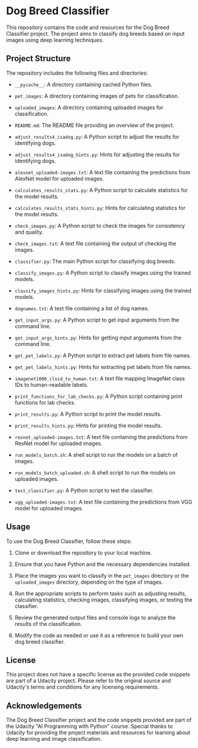 # Dog Breed Classifier

This repository contains the code and resources for the Dog Breed Classifier project. The project aims to classify dog breeds based on input images using deep learning techniques.

## Project Structure

The repository includes the following files and directories:

- `__pycache__`: A directory containing cached Python files.

- `pet_images`: A directory containing images of pets for classification.

- `uploaded_images`: A directory containing uploaded images for classification.

- `README.md`: The README file providing an overview of the project.

- `adjust_results4_isadog.py`: A Python script to adjust the results for identifying dogs.

- `adjust_results4_isadog_hints.py`: Hints for adjusting the results for identifying dogs.

- `alexnet_uploaded-images.txt`: A text file containing the predictions from AlexNet model for uploaded images.

- `calculates_results_stats.py`: A Python script to calculate statistics for the model results.

- `calculates_results_stats_hints.py`: Hints for calculating statistics for the model results.

- `check_images.py`: A Python script to check the images for consistency and quality.

- `check_images.txt`: A text file containing the output of checking the images.

- `classifier.py`: The main Python script for classifying dog breeds.

- `classify_images.py`: A Python script to classify images using the trained models.

- `classify_images_hints.py`: Hints for classifying images using the trained models.

- `dognames.txt`: A text file containing a list of dog names.

- `get_input_args.py`: A Python script to get input arguments from the command line.

- `get_input_args_hints.py`: Hints for getting input arguments from the command line.

- `get_pet_labels.py`: A Python script to extract pet labels from file names.

- `get_pet_labels_hints.py`: Hints for extracting pet labels from file names.

- `imagenet1000_clsid_to_human.txt`: A text file mapping ImageNet class IDs to human-readable labels.

- `print_functions_for_lab_checks.py`: A Python script containing print functions for lab checks.

- `print_results.py`: A Python script to print the model results.

- `print_results_hints.py`: Hints for printing the model results.

- `resnet_uploaded-images.txt`: A text file containing the predictions from ResNet model for uploaded images.

- `run_models_batch.sh`: A shell script to run the models on a batch of images.

- `run_models_batch_uploaded.sh`: A shell script to run the models on uploaded images.

- `test_classifier.py`: A Python script to test the classifier.

- `vgg_uploaded-images.txt`: A text file containing the predictions from VGG model for uploaded images.

## Usage

To use the Dog Breed Classifier, follow these steps:

1. Clone or download the repository to your local machine.

2. Ensure that you have Python and the necessary dependencies installed.

3. Place the images you want to classify in the `pet_images` directory or the `uploaded_images` directory, depending on the type of images.

4. Run the appropriate scripts to perform tasks such as adjusting results, calculating statistics, checking images, classifying images, or testing the classifier.

5. Review the generated output files and console logs to analyze the results of the classification.

6. Modify the code as needed or use it as a reference to build your own dog breed classifier.

## License

This project does not have a specific license as the provided code snippets are part of a Udacity project. Please refer to the original source and Udacity's terms and conditions for any licensing requirements.

## Acknowledgements

The Dog Breed Classifier project and the code snippets provided are part of the Udacity "AI Programming with Python" course. Special thanks to Udacity for providing the project materials and resources for learning about deep learning and image classification.
